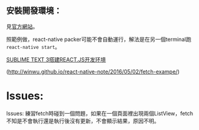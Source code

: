 ## 安裝開發環境：

見[官方網站](http://reactnative.cn/docs/0.30/getting-started.html#content)。

照範例做，react-native packer可能不會自動運行，解法是在另一個terminal跑`react-native start`。

[SUBLIME TEXT 3搭建REACT.JS开发环境](http://hao.jser.com/archive/8322/)


(http://winwu.github.io/react-native-note/2016/05/02/fetch-exampe/)

# Issues:

Issues: 練習fetch時碰到一個問題，如果在一個頁面裡出現兩個ListView，fetch不知是不會執行還是執行後沒有更新，不會顯示結果，原因不明。


